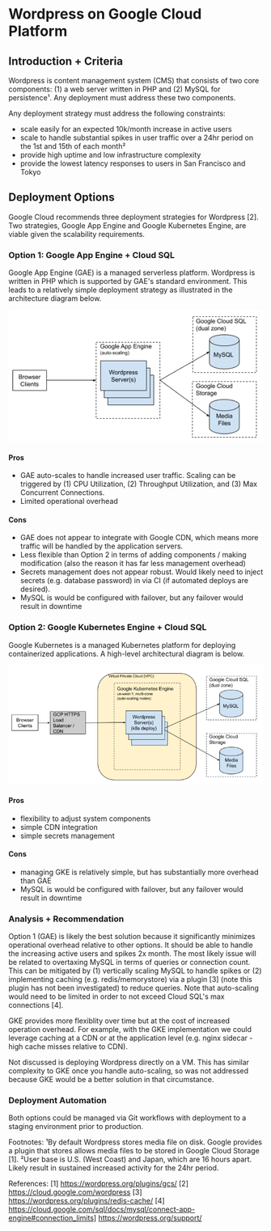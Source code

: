 # Wordpress on Google Cloud Platform

## Introduction + Criteria

Wordpress is content management system (CMS) that consists of two core components: (1) a web server written in PHP and (2) MySQL for persistence¹. Any deployment must address these two components.

Any deployment strategy must address the following constraints:

- scale easily for an expected 10k/month increase in active users
- scale to handle substantial spikes in user traffic over a 24hr period on the 1st and 15th of each month²
- provide high uptime and low infrastructure complexity
- provide the lowest latency responses to users in San Francisco and Tokyo

## Deployment Options

Google Cloud recommends three deployment strategies for Wordpress [2]. Two strategies, Google App Engine and Google Kubernetes Engine, are viable given the scalability requirements.

### Option 1: Google App Engine + Cloud SQL

Google App Engine (GAE) is a managed serverless platform. Wordpress is written in PHP which is supported by GAE's standard environment. This leads to a relatively simple deployment strategy as illustrated in the architecture diagram below.

![GAE Architecture](images/gae_arch.png)

#### Pros

- GAE auto-scales to handle increased user traffic. Scaling can be triggered by (1) CPU Utilization, (2) Throughput Utilization, and (3) Max Concurrent Connections.
- Limited operational overhead

#### Cons

- GAE does not appear to integrate with Google CDN, which means more traffic will be handled by the application servers.
- Less flexible than Option 2 in terms of adding components / making modification (also the reason it has far less management overhead)
- Secrets management does not appear robust. Would likely need to inject secrets (e.g. database password) in via CI (if automated deploys are desired).
- MySQL is would be configured with failover, but any failover would result in downtime

### Option 2: Google Kubernetes Engine + Cloud SQL

Google Kubernetes is a managed Kubernetes platform for deploying containerized applications. A high-level architectural diagram is below.

![GKE Architecture](images/gke_arch.png)

#### Pros

- flexibility to adjust system components
- simple CDN integration
- simple secrets management

#### Cons

- managing GKE is relatively simple, but has substantially more overhead than GAE
- MySQL is would be configured with failover, but any failover would result in downtime

### Analysis + Recommendation

Option 1 (GAE) is likely the best solution because it significantly minimizes operational overhead relative to other options. It should be able to handle the increasing active users and spikes 2x month. The most likely issue will be related to overtaxing MySQL in terms of queries or connection count. This can be mitigated by (1) vertically scaling MySQL to handle spikes or (2) implementing caching (e.g. redis/memorystore) via a plugin [3] (note this plugin has not been investigated) to reduce queries. Note that auto-scaling would need to be limited in order to not exceed Cloud SQL's max connections [4].

GKE provides more flexiblity over time but at the cost of increased operation overhead. For example, with the GKE implementation we could leverage caching at a CDN or at the application level (e.g. nginx sidecar - high cache misses relative to CDN).

Not discussed is deploying Wordpress directly on a VM. This has similar complexity to GKE once you handle auto-scaling, so was not addressed because GKE would be a better solution in that circumstance.

### Deployment Automation

Both options could be managed via Git workflows with deployment to a staging environment prior to production.

Footnotes:
¹By default Wordpress stores media file on disk. Google provides a plugin that stores allows media files to be stored in Google Cloud Storage [1].
²User base is U.S. (West Coast) and Japan, which are 16 hours apart. Likely result in sustained increased activity for the 24hr period.

References:
[1] https://wordpress.org/plugins/gcs/
[2] https://cloud.google.com/wordpress
[3] https://wordpress.org/plugins/redis-cache/
[4] https://cloud.google.com/sql/docs/mysql/connect-app-engine#connection_limits]
https://wordpress.org/support/